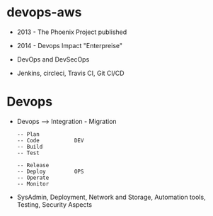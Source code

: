 # devops-aws

- 2013 - The Phoenix Project published

- 2014 - Devops Impact "Enterpreise"

- DevOps and DevSecOps

- Jenkins, circleci, Travis CI, Git CI/CD

# Devops

- Devops --> Integration - Migration

      -- Plan 
      -- Code           DEV
      -- Build 
      -- Test 

      -- Release 
      -- Deploy         OPS
      -- Operate 
      -- Monitor

- SysAdmin, Deployment, Network and Storage, Automation tools, Testing, Security Aspects


